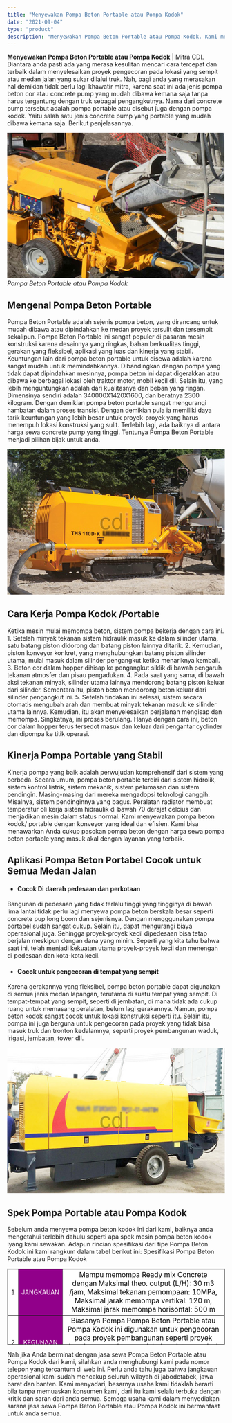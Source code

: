 ```yaml
---
title: "Menyewakan Pompa Beton Portable atau Pompa Kodok"
date: "2021-09-04"
type: "product"
description: "Menyewakan Pompa Beton Portable atau Pompa Kodok. Kami menyadari, besarnya usaha kami tidaklah berarti bila tanpa memuaskan konsumen kami, dari itu kami sela..."
---
```


**Menyewakan Pompa Beton Portable atau Pompa Kodok** | Mitra CDI. Diantara anda pasti ada yang merasa kesulitan mencari cara tercepat dan terbaik dalam menyelesaikan proyek pengecoran pada lokasi yang sempit atau medan jalan yang sukar dilalui truk. Nah, bagi anda yang merasakan hal demikian tidak perlu lagi khawatir mitra, karena saat ini ada jenis pompa beton cor atau concrete pump yang mudah dibawa kemana saja tanpa harus tergantung dengan truk sebagai pengangkutnya. Nama dari concrete pump tersebut adalah pompa portable atau disebut juga dengan pompa kodok. Yaitu salah satu jenis concrete pump yang portable yang mudah dibawa kemana saja. Berikut penjelasannya.

![Pompa Beton Portable atau Pompa Kodok](/images/product/pompa-beton-portable2.jpg)
*Pompa Beton Portable atau Pompa Kodok*

 ## Mengenal Pompa Beton Portable
    
Pompa Beton Portable adalah sejenis pompa beton, yang dirancang untuk mudah dibawa atau dipindahkan ke medan proyek tersulit dan tersempit sekalipun. Pompa Beton Portable ini sangat populer di pasaran mesin konstruksi karena desainnya yang ringkas, bahan berkualitas tinggi, gerakan yang fleksibel, aplikasi yang luas dan kinerja yang stabil. Keuntungan lain dari pompa beton portable untuk disewa adalah karena sangat mudah untuk memindahkannya.
Dibandingkan dengan pompa yang tidak dapat dipindahkan mesinnya, pompa beton ini dapat digerakkan atau dibawa ke berbagai lokasi oleh traktor motor, mobil kecil dll.
Selain itu, yang lebih menguntungkan adalah dari kualitasnya dan beban yang ringan. Dimensinya sendiri adalah 340000X1420X1600, dan beratnya 2300 kilogram.
Dengan demikian pompa beton portable sangat mengurangi hambatan dalam proses transisi. Dengan demikian pula ia memiliki daya tarik keuntungan yang lebih besar untuk proyek-proyek yang harus menempuh lokasi konstruksi yang sulit. Terlebih lagi, ada baiknya di antara harga sewa concrete pump yang tinggi. Tentunya Pompa Beton Portable menjadi pilihan bijak untuk anda.

![Pompa beton fortable](/images/product/pompa-beton-portable3.jpg)

 ## Cara Kerja Pompa Kodok /Portable
    
Ketika mesin mulai memompa beton, sistem pompa bekerja dengan cara ini.
1\. Setelah minyak tekanan sistem hidraulik masuk ke dalam silinder utama, satu batang piston didorong dan batang piston lainnya ditarik.
2\. Kemudian, piston konveyor konkret, yang menghubungkan batang piston silinder utama, mulai masuk dalam silinder pengangkut ketika menariknya kembali.
3\. Beton cor dalam hopper dihisap ke pengangkut siklik di bawah pengaruh tekanan atmosfer dan pisau pengadukan.
4\. Pada saat yang sama, di bawah aksi tekanan minyak, silinder utama lainnya mendorong batang piston keluar dari silinder. Sementara itu, piston beton mendorong beton keluar dari silinder pengangkut ini.
5\. Setelah tindakan ini selesai, sistem secara otomatis mengubah arah dan membuat minyak tekanan masuk ke silinder utama lainnya. Kemudian, itu akan menyelesaikan perjalanan mengisap dan memompa.
Singkatnya, ini proses berulang. Hanya dengan cara ini, beton cor dalam hopper terus tersedot masuk dan keluar dari pengantar cyclinder dan dipompa ke titik operasi.

 ## Kinerja Pompa Portable yang Stabil
    
Kinerja pompa yang baik adalah perwujudan komprehensif dari sistem yang berbeda. Secara umum, pompa beton portable terdiri dari sistem hidrolik, sistem kontrol listrik, sistem mekanik, sistem pelumasan dan sistem pendingin.
Masing-masing dari mereka mengadopsi teknologi canggih. Misalnya, sistem pendinginnya yang bagus. Peralatan radiator membuat temperatur oli kerja sistem hidraulik di bawah 70 derajat celcius dan menjadikan mesin dalam status normal.
Kami menyewakan pompa beton kodok/ portable dengan konveyor yang ideal dan efisien. Kami bisa menawarkan Anda cukup pasokan pompa beton dengan harga sewa pompa beton portable yang masuk akal dengan layanan yang terbaik.

 ## Aplikasi Pompa Beton Portabel Cocok untuk Semua Medan Jalan
    

- #### Cocok Di daerah pedesaan dan perkotaan
    
Bangunan di pedesaan yang tidak terlalu tinggi yang tingginya di bawah lima lantai tidak perlu lagi menyewa pompa beton berskala besar seperti concrete pup long boom dan sejenisnya. Dengan mengggunakan pompa portabel sudah sangat cukup. Selain itu, dapat mengurangi biaya operasional juga. Sehingga proyek-proyek kecil dipedesaan bisa tetap berjalan meskipun dengan dana yang minim. Seperti yang kita tahu bahwa saat ini, telah menjadi kekuatan utama proyek-proyek kecil dan menengah di pedesaan dan kota-kota kecil.

- #### Cocok untuk pengecoran di tempat yang sempit
    
Karena gerakannya yang fleksibel, pompa beton portable dapat digunakan di semua jenis medan lapangan, terutama di suatu tempat yang sempit. Di tempat-tempat yang sempit, seperti di jembatan, di mana tidak ada cukup ruang untuk memasang peralatan, belum lagi gerakannya. Namun, pompa beton kodok sangat cocok untuk lokasi konstruksi seperti itu. Selain itu, pompa ini juga berguna untuk pengecoran pada proyek yang tidak bisa masuk truk dan tronton kedalamnya, seperti proyek pembangunan waduk, irigasi, jembatan, tower dll.

![Pompa kodok](/images/product/pompa-beton-portable4.jpg)

 ## Spek Pompa Portable atau Pompa Kodok
    
Sebelum anda menyewa pompa beton kodok ini dari kami, baiknya anda mengetahui terlebih dahulu seperti apa spek mesin pompa beton kodok iyang kami sewakan. Adapun rincian spesifikasi dari tipe Pompa Beton Kodok ini kami rangkum dalam tabel berikut ini:
Spesifikasi Pompa Beton Portable atau Pompa Kodok
<table style="text-align: center; height: 176px;" border="1" width="100%" cellspacing="0" cellpadding="3"><tbody><tr><td style="text-align: center;" bgcolor="#FFFFFF">1</td><td style="text-align: center;" bgcolor="#91008a"><span style="color: #ffffff;">JANGKAUAN</span></td><td style="text-align: center;" bgcolor="#FFFFFF"><span style="color: #000000; font-size: 12pt;">Mampu memompa Ready mix Concrete dengan&nbsp;</span><span style="color: #000000; font-size: 12pt;"><span style="font-size: 12pt;"><span style="color: #000000;">Maksimal theo. output (L/H): 30 m3 /jam,&nbsp;</span></span></span><span style="color: #000000; font-size: 12pt;"><span style="font-size: 12pt;"><span style="color: #000000;">Maksimal tekanan pemompaan: 10MPa, Maksimal jarak memompa vertikal: 120 m, Maksimal jarak memompa horisontal: 500 m</span></span></span></td></tr><tr><td style="text-align: center;" bgcolor="#FFFFFF">2</td><td style="text-align: center;" bgcolor="#91008a"><span style="color: #ffffff;">KEGUNAAN</span></td><td style="text-align: center;" bgcolor="#FFFFFF"><span style="color: #000000; font-size: 12pt;"><span style="font-size: 12pt;"><span style="color: #000000;">Biasanya&nbsp;Pompa Pompa Beton Portable atau Pompa Kodok ini digunakan untuk pengecoran pada proyek pembangunan seperti proyek bendungan, subway, pelabuhan, jety, pondasi PLN, pondasi menara /tower dan proyek sejenis lainnya.</span></span></span></td></tr></tbody></table>
Nah jika Anda berminat dengan jasa sewa Pompa Beton Portable atau Pompa Kodok dari kami, silahkan anda menghubungi kami pada nomor telepon yang tercantum di web ini. Perlu anda tahu juga bahwa jangkauan operasional kami sudah mencakup seluruh wilayah di jabodetabek, jawa barat dan banten.
Kami menyadari, besarnya usaha kami tidaklah berarti bila tanpa memuaskan konsumen kami, dari itu kami selalu terbuka dengan kritik dan saran dari anda semua. Semoga usaha kami dalam menyediakan sarana jasa sewa Pompa Beton Portable atau Pompa Kodok ini bermanfaat untuk anda semua.
